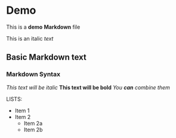 # Demo


This is a **demo** __Markdown__ file

This is an italic *text*


## Basic Markdown text
  
### Markdown Syntax

*This text will be italic*
**This text will be bold**
*You **can** combine them*

LISTS:
* Item 1
* Item 2
  * Item 2a
  * Item 2b
  

